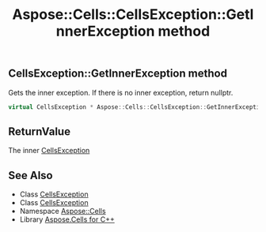 ﻿---
title: Aspose::Cells::CellsException::GetInnerException method
linktitle: GetInnerException
second_title: Aspose.Cells for C++ API Reference
description: 'Aspose::Cells::CellsException::GetInnerException method. Gets the inner exception. If there is no inner exception, return nullptr in C++.'
type: docs
weight: 300
url: /cpp/aspose.cells/cellsexception/getinnerexception/
---
## CellsException::GetInnerException method


Gets the inner exception. If there is no inner exception, return nullptr.

```cpp
virtual CellsException * Aspose::Cells::CellsException::GetInnerException() const =0
```


## ReturnValue

The inner [CellsException](../)

## See Also

* Class [CellsException](../)
* Class [CellsException](../)
* Namespace [Aspose::Cells](../../)
* Library [Aspose.Cells for C++](../../../)
